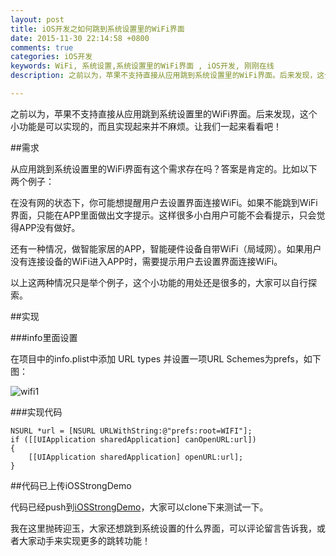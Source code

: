 ```yaml
---
layout: post
title: iOS开发之如何跳到系统设置里的WiFi界面
date: 2015-11-30 22:14:58 +0800
comments: true
categories: iOS开发
keywords: WiFi, 系统设置,系统设置里的WiFi界面 , iOS开发, 刚刚在线
description: 之前以为，苹果不支持直接从应用跳到系统设置里的WiFi界面。后来发现，这个小功能是可以实现的，而且实现起来并不麻烦。让我们一起来看看吧！

---
```


之前以为，苹果不支持直接从应用跳到系统设置里的WiFi界面。后来发现，这个小功能是可以实现的，而且实现起来并不麻烦。让我们一起来看看吧！

##需求

从应用跳到系统设置里的WiFi界面有这个需求存在吗？答案是肯定的。比如以下两个例子：

在没有网的状态下，你可能想提醒用户去设置界面连接WiFi。如果不能跳到WiFi界面，只能在APP里面做出文字提示。这样很多小白用户可能不会看提示，只会觉得APP没有做好。

还有一种情况，做智能家居的APP，智能硬件设备自带WiFi（局域网）。如果用户没有连接设备的WiFi进入APP时，需要提示用户去设置界面连接WiFi。

以上这两种情况只是举个例子，这个小功能的用处还是很多的，大家可以自行探索。

<!--more-->

##实现

###info里面设置

在项目中的info.plist中添加 URL types 并设置一项URL Schemes为prefs，如下图：

![wifi1](http://images.90159.com/12/wifi1.png)


###实现代码

	NSURL *url = [NSURL URLWithString:@"prefs:root=WIFI"];
    if ([[UIApplication sharedApplication] canOpenURL:url])
    {
        [[UIApplication sharedApplication] openURL:url];
    }

##代码已上传iOSStrongDemo

代码已经push到[iOSStrongDemo](https://github.com/worldligang/iOSStrongDemo)，大家可以clone下来测试一下。

我在这里抛砖迎玉，大家还想跳到系统设置的什么界面，可以评论留言告诉我，或者大家动手来实现更多的跳转功能！